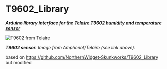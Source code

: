 # T9602_Library

***Arduino library interface for the [Telaire T9602 humidity and temperature sensor](https://www.amphenol-sensors.com/en/telaire/humidity/527-humidity-sensors/3224-t9602)***

![T9602 from Telaire](https://www.amphenol-sensors.com/images/stories/moisture-humidity/main-T9602-Mod-4.png)

***T9602 sensor.*** *Image from Amphenol/Telaire (see link above).*

based on https://github.com/NorthernWidget-Skunkworks/T9602_Library but modified

